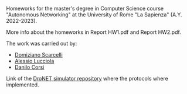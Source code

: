 Homeworks for the master's degree in Computer Science course "Autonomous Networking" at the University of Rome "La Sapienza" (A.Y. 2022-2023).

More info about the homeworks in Report HW1.pdf and Report HW2.pdf.

The work was carried out by:

-   [Domiziano Scarcelli](https://github.com/DomizianoScarcelli)
-   [Alessio Lucciola](https://github.com/AlessioLucciola)
-   [Danilo Corsi](https://github.com/CorsiDanilo)

Link of the [DroNET simulator repository](https://github.com/flaat/DroNETworkSimulator) where the protocols where implemented.
